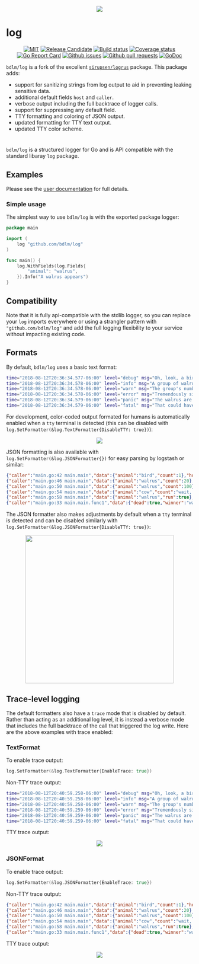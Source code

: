 <p align="center">
    <img src="https://github.com/bdlm/log/wiki/assets/images/tty.png">
</p>

# log

<p align="center">
	<a href="https://github.com/bdlm/log/blob/master/LICENSE"><img src="https://img.shields.io/badge/license-MIT-blue.svg" alt="MIT"></a>
	<a href="https://github.com/mkenney/software-guides/blob/master/STABILITY-BADGES.md#release-candidate"><img src="https://img.shields.io/badge/stability-pre--release-48c9b0.svg" alt="Release Candidate"></a>
	<a href="https://travis-ci.org/bdlm/log"><img src="https://travis-ci.org/bdlm/log.svg?branch=master" alt="Build status"></a>
	<a href="https://codecov.io/gh/bdlm/log"><img src="https://img.shields.io/codecov/c/github/bdlm/log/master.svg" alt="Coverage status"></a>
	<a href="https://goreportcard.com/report/github.com/bdlm/log"><img src="https://goreportcard.com/badge/github.com/bdlm/log" alt="Go Report Card"></a>
	<a href="https://github.com/bdlm/log/issues"><img src="https://img.shields.io/github/issues-raw/bdlm/log.svg" alt="Github issues"></a>
	<a href="https://github.com/bdlm/log/pulls"><img src="https://img.shields.io/github/issues-pr/bdlm/log.svg" alt="Github pull requests"></a>
	<a href="https://godoc.org/github.com/bdlm/log"><img src="https://godoc.org/github.com/bdlm/log?status.svg" alt="GoDoc"></a>
</p>

`bdlm/log` is a fork of the excellent [`sirupsen/logrus`](https://github.com/sirupsen/logrus) package. This package adds:

* support for sanitizing strings from log output to aid in preventing leaking sensitive data.
* additional default fields `host` and `caller`.
* verbose output including the full backtrace of logger calls.
* support for suppressing any default field.
* TTY formatting and coloring of JSON output.
* updated formatting for TTY text output.
* updated TTY color scheme.

#

`bdlm/log` is a structured logger for Go and is API compatible with the standard libaray `log` package.

## Examples

Please see the [user documentation](https://github.com/bdlm/log/wiki) for full details.

### Simple usage

The simplest way to use `bdlm/log` is with the exported package logger:

```go
package main

import (
    log "github.com/bdlm/log"
)

func main() {
    log.WithFields(log.Fields{
        "animal": "walrus",
    }).Info("A walrus appears")
}
```

## Compatibility

Note that it is fully api-compatible with the stdlib logger, so you can replace your `log` imports everywhere or using a strangler pattern with `"github.com/bdlm/log"` and add the full logging flexibility to your service without impacting existing code.

## Formats

By default, `bdlm/log` uses a basic text format:
```sh
time="2018-08-12T20:36:34.577-06:00" level="debug" msg="Oh, look, a bird..." data.animal="bird" data.count=1 caller="main.go:42 main.main" host="myhost"
time="2018-08-12T20:36:34.578-06:00" level="info" msg="A group of walrus emerges from the ocean" data.animal="walrus" data.count=20 caller="main.go:46 main.main" host="myhost"
time="2018-08-12T20:36:34.578-06:00" level="warn" msg="The group's number increased tremendously!" data.animal="walrus" data.count=100 caller="main.go:50 main.main" host="myhost"
time="2018-08-12T20:36:34.578-06:00" level="error" msg="Tremendously sized cow enters the ocean." data.animal="cow" data.count="wait, what?" caller="main.go:54 main.main" host="myhost"
time="2018-08-12T20:36:34.579-06:00" level="panic" msg="The walrus are attacking!" data.animal="walrus" data.run=true caller="main.go:58 main.main" host="myhost"
time="2018-08-12T20:36:34.579-06:00" level="fatal" msg="That could have gone better..." data.dead=true data.winner="walrus" caller="main.go:33 main.main.func1" host="myhost"
```

For development, color-coded output formated for humans is automatically enabled when a `tty` terminal is detected (this can be disabled with `log.SetFormatter(&log.TextFormatter{DisableTTY: true})`):

<p align="center">
    <img src="https://github.com/bdlm/log/wiki/assets/images/tty.png">
</p>

JSON formatting is also available with `log.SetFormatter(&log.JSONFormatter{})` for easy parsing by logstash or similar:

```json
{"caller":"main.go:42 main.main","data":{"animal":"bird","count":1},"host":"myhost","level":"debug","msg":"Oh, look, a bird...","time":"2018-08-12T20:38:03.997-06:00"}
{"caller":"main.go:46 main.main","data":{"animal":"walrus","count":20},"host":"myhost","level":"info","msg":"A group of walrus emerges from the ocean","time":"2018-08-12T20:38:03.998-06:00"}
{"caller":"main.go:50 main.main","data":{"animal":"walrus","count":100},"host":"myhost","level":"warn","msg":"The group's number increased tremendously!","time":"2018-08-12T20:38:03.998-06:00"}
{"caller":"main.go:54 main.main","data":{"animal":"cow","count":"wait, what?"},"host":"myhost","level":"error","msg":"Tremendously sized cow enters the ocean.","time":"2018-08-12T20:38:03.998-06:00"}
{"caller":"main.go:58 main.main","data":{"animal":"walrus","run":true},"host":"myhost","level":"panic","msg":"The walrus are attacking!","time":"2018-08-12T20:38:03.999-06:00"}
{"caller":"main.go:33 main.main.func1","data":{"dead":true,"winner":"walrus"},"host":"myhost","level":"fatal","msg":"That could have gone better...","time":"2018-08-12T20:38:03.999-06:00"}
```

The JSON formatter also makes adjustments by default when a `tty` terminal is detected and can be disabled similarly with `log.SetFormatter(&log.JSONFormatter{DisableTTY: true})`:

<p align="center">
    <img src="https://github.com/bdlm/log/wiki/assets/images/tty-json.png" width="400px">
</p>

## Trace-level logging

The default formatters also have a `trace` mode that is disabled by default. Rather than acting as an additional log level, it is instead a verbose mode that includes the full backtrace of the call that triggered the log write. Here are the above examples with trace enabled:

### TextFormat

To enable trace output:
```go
log.SetFormatter(&log.TextFormatter{EnableTrace: true})
```

Non-TTY trace output:
```sh
time="2018-08-12T20:40:59.258-06:00" level="debug" msg="Oh, look, a bird..." data.animal="bird" data.count=1 caller="main.go:42 main.main" host="myhost" trace.0="formatter.go:83 github.com/bdlm/test/vendor/github.com/bdlm/log.getTrace" trace.1="formatter.go:156 github.com/bdlm/test/vendor/github.com/bdlm/log.getData" trace.2="text_formatter.go:93 github.com/bdlm/test/vendor/github.com/bdlm/log.(*TextFormatter).Format" trace.3="entry.go:171 github.com/bdlm/test/vendor/github.com/bdlm/log.(*Entry).write" trace.4="entry.go:147 github.com/bdlm/test/vendor/github.com/bdlm/log.Entry.log" trace.5="entry.go:196 github.com/bdlm/test/vendor/github.com/bdlm/log.(*Entry).Debug" trace.6="main.go:42 main.main" trace.7="proc.go:198 runtime.main" trace.8="asm_amd64.s:2361 runtime.goexit"
time="2018-08-12T20:40:59.258-06:00" level="info" msg="A group of walrus emerges from the ocean" data.animal="walrus" data.count=20 caller="main.go:46 main.main" host="myhost" trace.0="formatter.go:83 github.com/bdlm/test/vendor/github.com/bdlm/log.getTrace" trace.1="formatter.go:156 github.com/bdlm/test/vendor/github.com/bdlm/log.getData" trace.2="text_formatter.go:93 github.com/bdlm/test/vendor/github.com/bdlm/log.(*TextFormatter).Format" trace.3="entry.go:171 github.com/bdlm/test/vendor/github.com/bdlm/log.(*Entry).write" trace.4="entry.go:147 github.com/bdlm/test/vendor/github.com/bdlm/log.Entry.log" trace.5="entry.go:203 github.com/bdlm/test/vendor/github.com/bdlm/log.(*Entry).Info" trace.6="main.go:46 main.main" trace.7="proc.go:198 runtime.main" trace.8="asm_amd64.s:2361 runtime.goexit"
time="2018-08-12T20:40:59.258-06:00" level="warn" msg="The group's number increased tremendously!" data.animal="walrus" data.count=100 caller="main.go:50 main.main" host="myhost" trace.0="formatter.go:83 github.com/bdlm/test/vendor/github.com/bdlm/log.getTrace" trace.1="formatter.go:156 github.com/bdlm/test/vendor/github.com/bdlm/log.getData" trace.2="text_formatter.go:93 github.com/bdlm/test/vendor/github.com/bdlm/log.(*TextFormatter).Format" trace.3="entry.go:171 github.com/bdlm/test/vendor/github.com/bdlm/log.(*Entry).write" trace.4="entry.go:147 github.com/bdlm/test/vendor/github.com/bdlm/log.Entry.log" trace.5="entry.go:215 github.com/bdlm/test/vendor/github.com/bdlm/log.(*Entry).Warn" trace.6="main.go:50 main.main" trace.7="proc.go:198 runtime.main" trace.8="asm_amd64.s:2361 runtime.goexit"
time="2018-08-12T20:40:59.259-06:00" level="error" msg="Tremendously sized cow enters the ocean." data.animal="cow" data.count="wait, what?" caller="main.go:54 main.main" host="myhost" trace.0="formatter.go:83 github.com/bdlm/test/vendor/github.com/bdlm/log.getTrace" trace.1="formatter.go:156 github.com/bdlm/test/vendor/github.com/bdlm/log.getData" trace.2="text_formatter.go:93 github.com/bdlm/test/vendor/github.com/bdlm/log.(*TextFormatter).Format" trace.3="entry.go:171 github.com/bdlm/test/vendor/github.com/bdlm/log.(*Entry).write" trace.4="entry.go:147 github.com/bdlm/test/vendor/github.com/bdlm/log.Entry.log" trace.5="entry.go:227 github.com/bdlm/test/vendor/github.com/bdlm/log.(*Entry).Error" trace.6="main.go:54 main.main" trace.7="proc.go:198 runtime.main" trace.8="asm_amd64.s:2361 runtime.goexit"
time="2018-08-12T20:40:59.259-06:00" level="panic" msg="The walrus are attacking!" data.animal="walrus" data.run=true caller="main.go:58 main.main" host="myhost" trace.0="formatter.go:83 github.com/bdlm/test/vendor/github.com/bdlm/log.getTrace" trace.1="formatter.go:156 github.com/bdlm/test/vendor/github.com/bdlm/log.getData" trace.2="text_formatter.go:93 github.com/bdlm/test/vendor/github.com/bdlm/log.(*TextFormatter).Format" trace.3="entry.go:171 github.com/bdlm/test/vendor/github.com/bdlm/log.(*Entry).write" trace.4="entry.go:147 github.com/bdlm/test/vendor/github.com/bdlm/log.Entry.log" trace.5="entry.go:242 github.com/bdlm/test/vendor/github.com/bdlm/log.(*Entry).Panic" trace.6="main.go:58 main.main" trace.7="proc.go:198 runtime.main" trace.8="asm_amd64.s:2361 runtime.goexit"
time="2018-08-12T20:40:59.259-06:00" level="fatal" msg="That could have gone better..." data.dead=true data.winner="walrus" caller="main.go:33 main.main.func1" host="myhost" trace.0="formatter.go:83 github.com/bdlm/test/vendor/github.com/bdlm/log.getTrace" trace.1="formatter.go:156 github.com/bdlm/test/vendor/github.com/bdlm/log.getData" trace.2="text_formatter.go:93 github.com/bdlm/test/vendor/github.com/bdlm/log.(*TextFormatter).Format" trace.3="entry.go:171 github.com/bdlm/test/vendor/github.com/bdlm/log.(*Entry).write" trace.4="entry.go:147 github.com/bdlm/test/vendor/github.com/bdlm/log.Entry.log" trace.5="entry.go:234 github.com/bdlm/test/vendor/github.com/bdlm/log.(*Entry).Fatal" trace.6="main.go:33 main.main.func1" trace.7="asm_amd64.s:573 runtime.call32" trace.8="panic.go:505 runtime.gopanic" trace.9="entry.go:155 github.com/bdlm/test/vendor/github.com/bdlm/log.Entry.log" trace.10="entry.go:242 github.com/bdlm/test/vendor/github.com/bdlm/log.(*Entry).Panic" trace.11="main.go:58 main.main" trace.12="proc.go:198 runtime.main" trace.13="asm_amd64.s:2361 runtime.goexit"
```

TTY trace output:
<p align="center">
    <img src="https://github.com/bdlm/log/wiki/assets/images/tty-trace.png">
</p>

### JSONFormat

To enable trace output:
```go
log.SetFormatter(&log.JSONFormatter{EnableTrace: true})
```

Non-TTY trace output:
```json
{"caller":"main.go:42 main.main","data":{"animal":"bird","count":1},"host":"myhost","level":"debug","msg":"Oh, look, a bird...","time":"2018-08-12T20:43:17.410-06:00","trace":["formatter.go:83 github.com/bdlm/test/vendor/github.com/bdlm/log.getTrace","formatter.go:156 github.com/bdlm/test/vendor/github.com/bdlm/log.getData","json_formatter.go:76 github.com/bdlm/test/vendor/github.com/bdlm/log.(*JSONFormatter).Format","entry.go:171 github.com/bdlm/test/vendor/github.com/bdlm/log.(*Entry).write","entry.go:147 github.com/bdlm/test/vendor/github.com/bdlm/log.Entry.log","entry.go:196 github.com/bdlm/test/vendor/github.com/bdlm/log.(*Entry).Debug","main.go:42 main.main","proc.go:198 runtime.main","asm_amd64.s:2361 runtime.goexit"]}
{"caller":"main.go:46 main.main","data":{"animal":"walrus","count":20},"host":"myhost","level":"info","msg":"A group of walrus emerges from the ocean","time":"2018-08-12T20:43:17.411-06:00","trace":["formatter.go:83 github.com/bdlm/test/vendor/github.com/bdlm/log.getTrace","formatter.go:156 github.com/bdlm/test/vendor/github.com/bdlm/log.getData","json_formatter.go:76 github.com/bdlm/test/vendor/github.com/bdlm/log.(*JSONFormatter).Format","entry.go:171 github.com/bdlm/test/vendor/github.com/bdlm/log.(*Entry).write","entry.go:147 github.com/bdlm/test/vendor/github.com/bdlm/log.Entry.log","entry.go:203 github.com/bdlm/test/vendor/github.com/bdlm/log.(*Entry).Info","main.go:46 main.main","proc.go:198 runtime.main","asm_amd64.s:2361 runtime.goexit"]}
{"caller":"main.go:50 main.main","data":{"animal":"walrus","count":100},"host":"myhost","level":"warn","msg":"The group's number increased tremendously!","time":"2018-08-12T20:43:17.411-06:00","trace":["formatter.go:83 github.com/bdlm/test/vendor/github.com/bdlm/log.getTrace","formatter.go:156 github.com/bdlm/test/vendor/github.com/bdlm/log.getData","json_formatter.go:76 github.com/bdlm/test/vendor/github.com/bdlm/log.(*JSONFormatter).Format","entry.go:171 github.com/bdlm/test/vendor/github.com/bdlm/log.(*Entry).write","entry.go:147 github.com/bdlm/test/vendor/github.com/bdlm/log.Entry.log","entry.go:215 github.com/bdlm/test/vendor/github.com/bdlm/log.(*Entry).Warn","main.go:50 main.main","proc.go:198 runtime.main","asm_amd64.s:2361 runtime.goexit"]}
{"caller":"main.go:54 main.main","data":{"animal":"cow","count":"wait, what?"},"host":"myhost","level":"error","msg":"Tremendously sized cow enters the ocean.","time":"2018-08-12T20:43:17.411-06:00","trace":["formatter.go:83 github.com/bdlm/test/vendor/github.com/bdlm/log.getTrace","formatter.go:156 github.com/bdlm/test/vendor/github.com/bdlm/log.getData","json_formatter.go:76 github.com/bdlm/test/vendor/github.com/bdlm/log.(*JSONFormatter).Format","entry.go:171 github.com/bdlm/test/vendor/github.com/bdlm/log.(*Entry).write","entry.go:147 github.com/bdlm/test/vendor/github.com/bdlm/log.Entry.log","entry.go:227 github.com/bdlm/test/vendor/github.com/bdlm/log.(*Entry).Error","main.go:54 main.main","proc.go:198 runtime.main","asm_amd64.s:2361 runtime.goexit"]}
{"caller":"main.go:58 main.main","data":{"animal":"walrus","run":true},"host":"myhost","level":"panic","msg":"The walrus are attacking!","time":"2018-08-12T20:43:17.411-06:00","trace":["formatter.go:83 github.com/bdlm/test/vendor/github.com/bdlm/log.getTrace","formatter.go:156 github.com/bdlm/test/vendor/github.com/bdlm/log.getData","json_formatter.go:76 github.com/bdlm/test/vendor/github.com/bdlm/log.(*JSONFormatter).Format","entry.go:171 github.com/bdlm/test/vendor/github.com/bdlm/log.(*Entry).write","entry.go:147 github.com/bdlm/test/vendor/github.com/bdlm/log.Entry.log","entry.go:242 github.com/bdlm/test/vendor/github.com/bdlm/log.(*Entry).Panic","main.go:58 main.main","proc.go:198 runtime.main","asm_amd64.s:2361 runtime.goexit"]}
{"caller":"main.go:33 main.main.func1","data":{"dead":true,"winner":"walrus"},"host":"myhost","level":"fatal","msg":"That could have gone better...","time":"2018-08-12T20:43:17.411-06:00","trace":["formatter.go:83 github.com/bdlm/test/vendor/github.com/bdlm/log.getTrace","formatter.go:156 github.com/bdlm/test/vendor/github.com/bdlm/log.getData","json_formatter.go:76 github.com/bdlm/test/vendor/github.com/bdlm/log.(*JSONFormatter).Format","entry.go:171 github.com/bdlm/test/vendor/github.com/bdlm/log.(*Entry).write","entry.go:147 github.com/bdlm/test/vendor/github.com/bdlm/log.Entry.log","entry.go:234 github.com/bdlm/test/vendor/github.com/bdlm/log.(*Entry).Fatal","main.go:33 main.main.func1","asm_amd64.s:573 runtime.call32","panic.go:505 runtime.gopanic","entry.go:155 github.com/bdlm/test/vendor/github.com/bdlm/log.Entry.log","entry.go:242 github.com/bdlm/test/vendor/github.com/bdlm/log.(*Entry).Panic","main.go:58 main.main","proc.go:198 runtime.main","asm_amd64.s:2361 runtime.goexit"]}
```

TTY trace output:
<p align="center">
    <img src="https://github.com/bdlm/log/wiki/assets/images/tty-json-trace.png">
</p>
